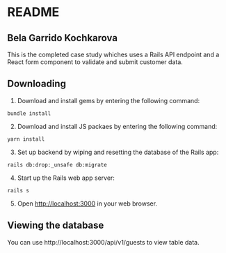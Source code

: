 # README

## Bela Garrido Kochkarova

This is the completed case study whiches uses a Rails API endpoint and a React form component to validate and submit customer data.

## Downloading

1. Download and install gems by entering the following command:

```
bundle install
```

2. Download and install JS packaes by entering the following command:

```
yarn install
```

3. Set up backend by wiping and resetting the database of the Rails app:

```
rails db:drop:_unsafe db:migrate
```

4. Start up the Rails web app server:

```
rails s
```

5.  Open <a href="http://localhost:3000">http://localhost:3000</a> in your web browser.

## Viewing the database

You can use http://localhost:3000/api/v1/guests to view table data.